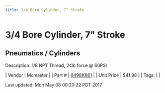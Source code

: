 ```yaml
---
title: 3/4 Bore Cylinder, 7" Stroke
---
```


# 3/4 Bore Cylinder, 7" Stroke
## Pneumatics / Cylinders
Description: 	1/8 NPT Thread, 24lb force @ 60PSI 

| Vendor | Mcmaster | 
| Part # | [6498K861](https://www.mcmaster.com/#6498K861) | 
| Unit Price | $41.98 | 
| Tags: |  | 

Last updated: Mon May 08 09:20:22 PDT 2017